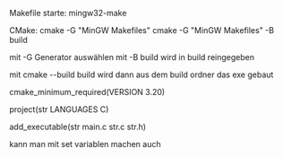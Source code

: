 Makefile starte:
mingw32-make


CMake:
cmake -G "MinGW Makefiles"
cmake -G "MinGW Makefiles" -B build

mit -G Generator auswählen
mit -B build wird in build reingegeben

mit cmake --build build wird dann aus dem build ordner das exe gebaut


cmake_minimum_required(VERSION 3.20)

project(str LANGUAGES C)

add_executable(str 
    main.c str.c str.h)

kann man mit set variablen machen auch